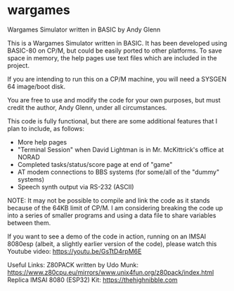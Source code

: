 # wargames
Wargames Simulator written in BASIC
by Andy Glenn

This is a Wargames Simulator written in BASIC. It has been developed using BASIC-80 on CP/M, but could be easily ported to other platforms. To save space in memory, the help pages use text files which are included in the project.

If you are intending to run this on a CP/M machine, you will need a SYSGEN 64 image/boot disk.

You are free to use and modify the code for your own purposes, but must credit the author, Andy Glenn, under all circumstances.

This code is fully functional, but there are some additional features that I plan to include, as follows:

*  More help pages
*  "Terminal Session" when David Lightman is in Mr. McKittrick's office at NORAD
*  Completed tasks/status/score page at end of "game"
*  AT modem connections to BBS systems (for some/all of the "dummy" systems)
*  Speech synth output via RS-232 (ASCII)

NOTE: It may not be possible to compile and link the code as it stands because of the 64KB limit of CP/M. I am considering breaking the code up into a series of smaller programs and using a data file to share variables between them.

If you want to see a demo of the code in action, running on an IMSAI 8080esp (albeit, a slightly earlier version of the code), please watch this Youtube video: https://youtu.be/GsTtD4rpM6E

Useful Links:
Z80PACK written by Udo Munk: https://www.z80cpu.eu/mirrors/www.unix4fun.org/z80pack/index.html
Replica IMSAI 8080 (ESP32) Kit: https://thehighnibble.com
